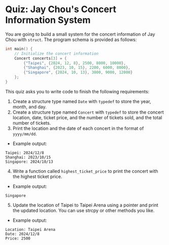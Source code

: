 # Quiz: Jay Chou's Concert Information System
You are going to build a small system for the concert information of Jay Chou with `struct`. The program schema is provided as follows:
```c
int main() {
    // Initialize the concert information
    Concert concerts[3] = {
        {"Taipei", {2024, 12, 8}, 2500, 8000, 10000},
        {"Shanghai", {2023, 10, 15}, 2200, 6000, 8000},
        {"Singapore", {2024, 10, 13}, 3000, 9000, 12000}
    };
}
```
This quiz asks you to write code to finish the following requirements:
1. Create a structure type named `Date` with `typedef` to store the year, month, and day.
2. Create a structure type named `Concert` with `typedef` to store the concert location, date, ticket price, and the number of tickets sold, and the total number of tickets.
3. Print the location and the date of each concert in the format of `yyyy/mm/dd`.
- Example output:
```
Taipei: 2024/12/8
Shanghai: 2023/10/15
Singapore: 2024/10/13
```

4. Write a function called `highest_ticket_price` to print the concert with the highest ticket price.
- Example output:
```
Singapore
```
5. Update the location of Taipei to Taipei Arena using a pointer and print the updated location. You can use strcpy or other methods you like.
- Example output:
```
Location: Taipei Arena
Date: 2024/12/8
Price: 2500
```
